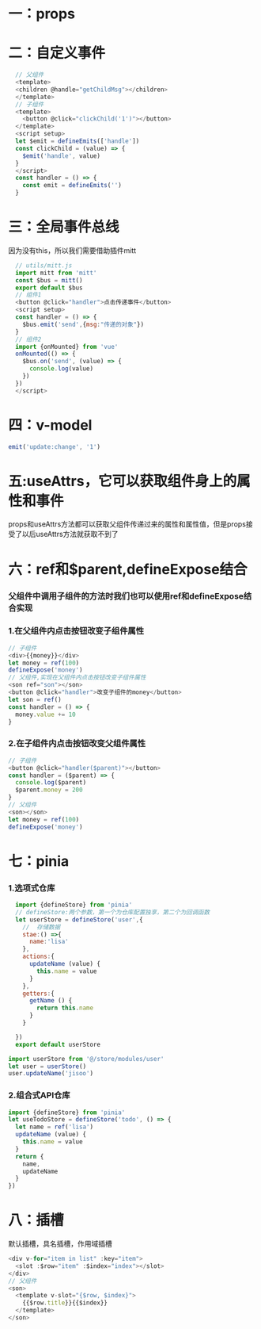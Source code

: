 # 一：props
# 二：自定义事件
  ```js
    // 父组件
    <template>
    <children @handle="getChildMsg"></children>
    </template>
    // 子组件
    <template>
      <button @click="clickChild('1')"></button>
    </template>
    <script setup>
    let $emit = defineEmits(['handle'])
    const clickChild = (value) => {
      $emit('handle', value)
    }
    </script>
    const handler = () => {
      const emit = defineEmits('')
    }
  ```
# 三：全局事件总线
因为没有this，所以我们需要借助插件mitt
```js
  // utils/mitt.js
  import mitt from 'mitt'
  const $bus = mitt()
  export default $bus
  // 组件1
  <button @click="handler">点击传递事件</button>
  <script setup>
  const handler = () => {
    $bus.emit('send',{msg:"传递的对象"})
  }
  // 组件2
  import {onMounted} from 'vue'
  onMounted(() => {
    $bus.on('send', (value) => {
      console.log(value)
    })
  })
  </script>
```
# 四：v-model
```js
emit('update:change', '1')
```
# 五:useAttrs，它可以获取组件身上的属性和事件
props和useAttrs方法都可以获取父组件传递过来的属性和属性值，但是props接受了以后useAttrs方法就获取不到了
# 六：ref和$parent,defineExpose结合
  ### 父组件中调用子组件的方法时我们也可以使用ref和defineExpose结合实现
  ### 1.在父组件内点击按钮改变子组件属性
  ```js
  // 子组件
  <div>{{money}}</div>
  let money = ref(100)
  defineExpose('money')
  // 父组件,实现在父组件内点击按钮改变子组件属性
  <son ref="son"></son>
  <button @click="handler">改变子组件的money</button>
  let son = ref()
  const handler = () => {
    money.value += 10
  }
  ```
  ### 2.在子组件内点击按钮改变父组件属性
  ```js
  // 子组件
  <button @click="handler($parent)"></button>
  const handler = ($parent) => {
    console.log($parent)
    $parent.money = 200
  }
  // 父组件
  <son></son>
  let money = ref(100)
  defineExpose('money')
  ```
# 七：pinia
### 1.选项式仓库
```js
  import {defineStore} from 'pinia'
  // defineStore:两个参数，第一个为仓库配置独享，第二个为回调函数
  let userStore = defineStore('user',{
    //  存储数据
    stae:() =>{
      name:'lisa'
    },
    actions:{
      updateName (value) {
        this.name = value
      }
    },
    getters:{
      getName () {
        return this.name
      }
    }

  })
  export default userStore

```
```js
import userStore from '@/store/modules/user'
let user = userStore()
user.updateName('jisoo')
```
### 2.组合式API仓库
```js
import {defineStore} from 'pinia'
let useTodoStore = defineStore('todo', () => {
  let name = ref('lisa')
  updateName (value) {
    this.name = value
  }
  return {
    name,
    updateName
  }
})
```
# 八：插槽
默认插槽，具名插槽，作用域插槽
```js
<div v-for="item in list" :key="item">
  <slot :$row="item" :$index="index"></slot>
</div>
// 父组件
<son>
  <template v-slot="{$row, $index}">
    {{$row.title}}{{$index}}
  </template>
</son>
```